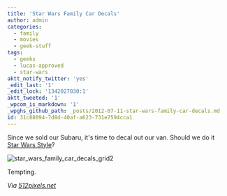 ```yaml
---
title: 'Star Wars Family Car Decals'
author: admin
categories:
  - family
  - movies
  - geek-stuff
tags:
  - geeks
  - lucas-approved
  - star-wars
aktt_notify_twitter: 'yes'
_edit_last: '1'
_edit_lock: '1342027030:1'
aktt_tweeted: '1'
_wpcom_is_markdown: '1'
_wpghs_github_path: _posts/2012-07-11-star-wars-family-car-decals.md
id: 31c88094-7d8d-40af-a623-731e7594cca1
---
```

<p>Since we sold our Subaru, it's time to decal out our van. Should we do it <a href="http://www.thinkgeek.com/product/eea6/?pfm=Carousel_StarWarsCarDecals_1">Star Wars Style</a>?</p>
<p><img src="https://chrisenns.com/wp-content/uploads/2012/07/eea6_star_wars_family_car_decals_grid2.jpg" alt="star_wars_family_car_decals_grid2" title="star_wars_family_car_decals_grid2"  class="aligncenter size-full wp-image-20550" /></p>
<p>Tempting.</p>
<p><em>Via <a href="http://512pixels.net/star-wars-family-car-decals/">512pixels.net</a></em></p>
